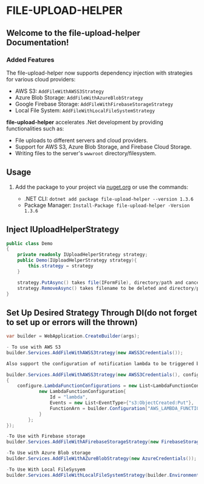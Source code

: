 # FILE-UPLOAD-HELPER

## Welcome to the file-upload-helper Documentation!

### Added Features
The file-upload-helper now supports dependency injection with strategies for various cloud providers:

- AWS S3: `AddFileWithAWSS3Strategy`
- Azure Blob Storage: `AddFileWithAzureBlobStrategy`
- Google Firebase Storage: `AddFileWithFirebaseStorageStrategy`
- Local File System: `AddFileWithLocalFileSystemStrategy`

**file-upload-helper** accelerates .Net development by providing functionalities such as:

- File uploads to different servers and cloud providers.
- Support for AWS S3, Azure Blob Storage, and Firebase Cloud Storage.
- Writing files to the server's `wwwroot` directory/filesystem.

## Usage

1. Add the package to your project via [nuget.org](https://www.nuget.org/packages/file-upload-helper) or use the commands:

   - .NET CLI: `dotnet add package file-upload-helper --version 1.3.6`
   - Package Manager: `Install-Package file-upload-helper -Version 1.3.6`

## Inject IUploadHelperStrategy
```csharp
public class Demo
{
    private readonly IUploadHelperStrategy strategy;
    public Demo(IUploadHelperStrategy strategy){
        this.strategy = strategy
    }

    strategy.PutAsync() takes file(IFormFile), directory/path and cancelatioToken and returns uploaded filename/download url.
    strategy.RemoveAsync() takes filename to be deleted and directory/path returns true if deletion was successful
}
```
## Set Up Desired Strategy Through DI(do not forget to set up or errors will the thrown)
```csharp
var builder = WebApplication.CreateBuilder(args);

- To use with AWS S3
builder.Services.AddFileWithAWSS3trategy(new AWSS3Credentials());

Also support the configuration of notification lambda to be triggered by this Bucket events for S3 operation

builder.Services.AddFileWithAWSS3trategy(new AWSS3Credentials(), configure =>
{
    configure.LambdaFunctionConfigurations = new List<LambdaFunctionConfiguration>{
            new LambdaFunctionConfiguration{
                Id = "lambda",
                Events = new List<EventType>{"s3:ObjectCreated:Put"},
                FunctionArn = builder.Configuration["AWS_LAMBDA_FUNCTION_ARN"]
            }
        };
}); 

-To Use with Firebase storage
builder.Services.AddFileWithAFirebaseStorageStrategy(new FirebaseStorageCredentials());

-To Use with Azure Blob storage
builder.Services.AddFileWithAZureBlobStrategy(new AzureCredentials());

-To Use With Local FileSysyem
builder.Services.AddFileWithLocalFileSystemStrategy(builder.Environment);
```



